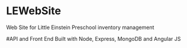 # LEWebSite
Web Site for Little Einstein Preschool inventory management

#API and Front End 
Built with Node, Express, MongoDB and Angular JS
